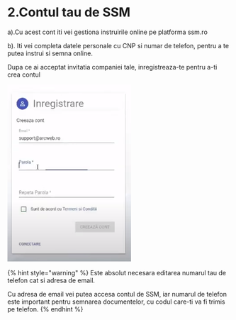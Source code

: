 # 2.Contul tau de SSM

a\).Cu acest cont iti vei gestiona instruirile online pe platforma ssm.ro

 b\). Iti vei completa datele personale cu CNP si numar de telefon, pentru a te putea instrui si semna online.

Dupa ce ai acceptat invitatia companiei tale, inregistreaza-te pentru a-ti crea contul

![](../.gitbook/assets/image%20%2845%29.png)



{% hint style="warning" %}
Este absolut necesara editarea numarul tau de telefon cat si adresa de email. 

Cu adresa de email vei putea accesa contul de SSM, iar numarul de telefon este important pentru semnarea documentelor, cu codul care-ti va fi trimis pe telefon.
{% endhint %}

